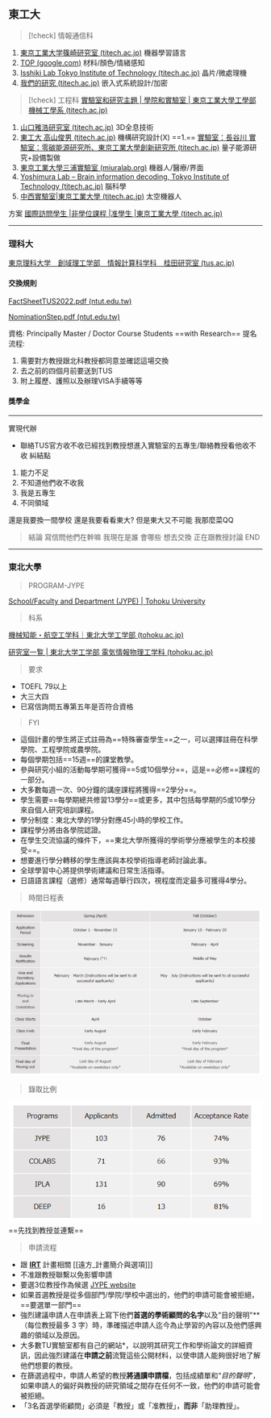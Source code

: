 ## 東工大

>[!check] 情報通信科

1. [東京工業大学篠崎研究室 (titech.ac.jp)](http://www.ts.ip.titech.ac.jp/index_j.html)
機器學習語言
1. [TOP (google.com)](https://sites.google.com/view/tokyotech-ice-nagailab/)
材料/顏色/情緒感知
1. [Isshiki Lab Tokyo Institute of Technology (titech.ac.jp)](https://www.vlsi.ict.e.titech.ac.jp/research/Home-en.html)
晶片/微處理機
1. [我們的研究 (titech.ac.jp)](http://www.cad.ict.e.titech.ac.jp/index.php/about-us/our-research)
嵌入式系統設計/加密


>[!check] 工程科
>[實驗室和研究主題 | 學院和實驗室 | 東京工業大學工學部 機械工學系 (titech.ac.jp)](https://educ.titech.ac.jp/mech/faculty/research_lab/)

1. [山口雅浩研究室 (titech.ac.jp)](https://www.oid.ict.e.titech.ac.jp/)
3D全息技術
1. [東工大 高山俊男 (titech.ac.jp)](http://www.takayamalab.mech.e.titech.ac.jp/index.html)
機構研究設計(X)
==1.== [實驗室：長谷川 實驗室：零碳能源研究所、東京工業大學創新研究所 (titech.ac.jp)](http://www.zc.iir.titech.ac.jp/~jhasegaw/about/index.html)
量子能源研究+設備製做
1. [東京工業大學三浦實驗室 (miuralab.org)](https://www.miuralab.org/top)
機器人/醫療/界面
1. [Yoshimura Lab – Brain information decoding, Tokyo Institute of Technology (titech.ac.jp)](https://www.nicep.first.iir.titech.ac.jp/ylab/)
腦科學
1. [中西實驗室|東京工業大學 (titech.ac.jp)](http://www.srobot.mech.e.titech.ac.jp/)
太空機器人

方案
[國際訪問學生 |非學位課程 |准學生 |東京工業大學 (titech.ac.jp)](https://www.titech.ac.jp/english/international-student-exchange/prospective-students/non-degree/visiting)

---
### 理科大

[東京理科大学　創域理工学部　情報計算科学科　桂田研究室 (tus.ac.jp)](https://www.rs.tus.ac.jp/mmi-lab/index.html)

#### 交換規則
[FactSheetTUS2022.pdf (ntut.edu.tw)](https://oia.ntut.edu.tw/var/file/32/1032/img/3207/FactSheetTUS2022.pdf)

[NominationStep.pdf (ntut.edu.tw)](https://oia.ntut.edu.tw/var/file/32/1032/img/3207/NominationStep.pdf)

資格: Principally Master / Doctor Course Students ==with Research==
提名流程:
1. 需要對方教授跟北科教授都同意並確認這場交換
2. 去之前的四個月前要送到TUS
3. 附上履歷、護照以及辦理VISA手續等等
#### 獎學金


---
實現代辦
- 聯絡TUS官方收不收已經找到教授想進入實驗室的五專生/聯絡教授看他收不收
糾結點
1. 能力不足
2. 不知道他們收不收我
3. 我是五專生
4. 不同領域

還是我要換一間學校
還是我要看看東大?
但是東大又不可能
我那麼菜QQ

>結論
>寫信問他們在幹嘛 我現在是誰 會哪些 想去交換 正在跟教授討論 END

---
### 東北大學

>PROGRAM-JYPE

[School/Faculty and Department (JYPE) | Tohoku University](https://www.insc.tohoku.ac.jp/english/exchange/jype/school-faculty-and-department/)

>科系

[機械知能・航空工学科｜東北大学工学部 (tohoku.ac.jp)](https://www.dream.mech.tohoku.ac.jp/)

[研究室一覧 | 東北大学工学部 電気情報物理工学科 (tohoku.ac.jp)](https://www.ecei.tohoku.ac.jp/eipe/lab/)

>要求

- TOEFL 79以上
- 大三大四
- 已寫信詢問五專第五年是否符合資格

>FYI

- 這個計畫的學生將正式註冊為==特殊審查學生==之一，可以選擇註冊在科學學院、工程學院或農學院。
- 每個學期包括==15週==的課堂教學。
- 參與研究小組的活動每學期可獲得==5或10個學分==，這是==必修==課程的一部分。
- 大多數每週一次、90分鐘的講座課程將獲得==2學分==。
- 學生需要==每學期總共修習13學分==或更多，其中包括每學期的5或10學分來自個人研究培訓課程。
- 學分制度：東北大學的1學分對應45小時的學校工作。
- 課程學分將由各學院認證。
- 在學生交流協議的條件下，==東北大學所獲得的學術學分應被學生的本校接受==。
- 想要進行學分轉移的學生應該與本校學術指導老師討論此事。
- 全球學習中心將提供學術建議和日常生活指導。
- 日語語言課程（選修）通常每週舉行四次，視程度而定最多可獲得4學分。

>時間日程表

![image.png](https://raw.githubusercontent.com/Ash0645/image_remote/main/202310081235564.png)

>錄取比例

![image.png|375](https://raw.githubusercontent.com/Ash0645/image_remote/main/202310081236279.png)
==先找到教授並連繫==

>申請流程

- 跟 [**IRT**](https://www.insc.tohoku.ac.jp/english/exchange/jype/2-course-description/#ank01) 計畫相關 [[遠方_計畫簡介與選項]]]
- 不准跟教授聯繫以免影響申請
- 要選3位教授作為候選 [JYPE website](https://www.insc.tohoku.ac.jp/english/?p=18061)
- 如果首選教授是從多個部門/學院/學校中選出的，他們的申請可能會被拒絕，==要選單一部門==
- 強烈建議申請人在申請表上寫下他們**首選的學術顧問的名字**以及"目的聲明"**（每位教授最多 3 字）時，準確描述申請人迄今為止學習的內容以及他們感興趣的領域以及原因。
- 大多數TU實驗室都有自己的網站*，以說明其研究工作和學術論文的詳細資訊，因此強烈建議在**申請之前**流覽這些公開材料，以使申請人能夠很好地了解他們想要的教授。
- 在篩選過程中，申請人希望的教授**將通讀申請檔**，包括成績單和“_目的聲明_”，如果申請人的偏好與教授的研究領域之間存在任何不一致，他們的申請可能會被拒絕。
- 「3名首選學術顧問」必須是「教授」或「准教授」，**而非**「助理教授」。


